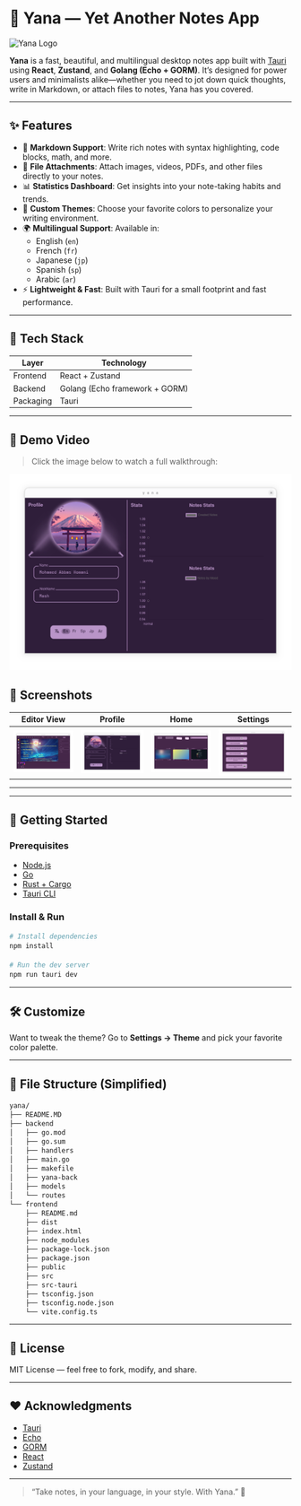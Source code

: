 # 🌙 Yana — Yet Another Notes App

![Yana Logo](./assets/yana-icon.png) <!-- Optional: Replace with your app logo -->

**Yana** is a fast, beautiful, and multilingual desktop notes app built with [Tauri](https://tauri.app/) using **React**, **Zustand**, and **Golang (Echo + GORM)**. It’s designed for power users and minimalists alike—whether you need to jot down quick thoughts, write in Markdown, or attach files to notes, Yana has you covered.

---

## ✨ Features

- 📝 **Markdown Support**: Write rich notes with syntax highlighting, code blocks, math, and more.
- 📎 **File Attachments**: Attach images, videos, PDFs, and other files directly to your notes.
- 📊 **Statistics Dashboard**: Get insights into your note-taking habits and trends.
- 🎨 **Custom Themes**: Choose your favorite colors to personalize your writing environment.
- 🌍 **Multilingual Support**: Available in:
  - English (`en`)
  - French (`fr`)
  - Japanese (`jp`)
  - Spanish (`sp`)
  - Arabic (`ar`)
- ⚡ **Lightweight & Fast**: Built with Tauri for a small footprint and fast performance.

---

## 🔧 Tech Stack

| Layer          | Technology                         |
| -------------- | ---------------------------------- |
| Frontend       | React + Zustand                    |
| Backend        | Golang (Echo framework + GORM)     |
| Packaging      | Tauri                              |

---

## 🎥 Demo Video

> Click the image below to watch a full walkthrough:

[![Watch the demo](./screenshots/yana_profile.png)](./demo/yana.mp4)

## 📸 Screenshots

| Editor View | Profile | Home | Settings |
| ----------- | ---------------- | ---------- | -------- |
| ![Editor](./screenshots/yana_edit.png) | ![Profile](./screenshots/yana_profile.png) | ![home](./screenshots/yana_home.png) | ![Settings](./screenshots/yana_settings.png) |

---

---

## 🚀 Getting Started

### Prerequisites

- [Node.js](https://nodejs.org/)
- [Go](https://golang.org/)
- [Rust + Cargo](https://www.rust-lang.org/tools/install)
- [Tauri CLI](https://tauri.app/v1/guides/getting-started/prerequisites)

### Install & Run

```bash
# Install dependencies
npm install

# Run the dev server
npm run tauri dev
```

---

## 🛠 Customize

Want to tweak the theme? Go to **Settings → Theme** and pick your favorite color palette.

---

## 📂 File Structure (Simplified)

```
yana/
├── README.MD
├── backend
│   ├── go.mod
│   ├── go.sum
│   ├── handlers
│   ├── main.go
│   ├── makefile
│   ├── yana-back
│   ├── models
│   └── routes
└── frontend
    ├── README.md
    ├── dist
    ├── index.html
    ├── node_modules
    ├── package-lock.json
    ├── package.json
    ├── public
    ├── src
    ├── src-tauri
    ├── tsconfig.json
    ├── tsconfig.node.json
    └── vite.config.ts
```

---

## 📃 License

MIT License — feel free to fork, modify, and share.

---

## ❤️ Acknowledgments

- [Tauri](https://tauri.app/)
- [Echo](https://echo.labstack.com/)
- [GORM](https://gorm.io/)
- [React](https://reactjs.org/)
- [Zustand](https://github.com/pmndrs/zustand)

---

> “Take notes, in your language, in your style. With Yana.” 🌙
